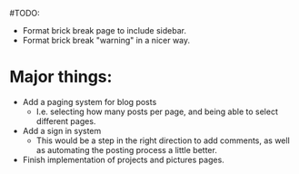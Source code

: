 #TODO:

- Format brick break page to include sidebar.
- Format brick break "warning" in a nicer way.

# Major things:

- Add a paging system for blog posts
  - I.e. selecting how many posts per page, and being able to select different pages.
- Add a sign in system
  - This would be a step in the right direction to add comments, as well as automating the posting process a little better.
- Finish implementation of projects and pictures pages. 
